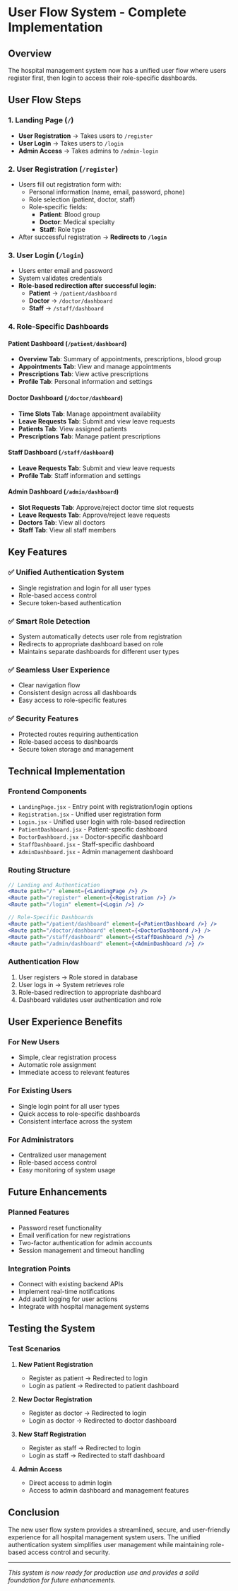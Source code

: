 # User Flow System - Complete Implementation

## Overview
The hospital management system now has a unified user flow where users register first, then login to access their role-specific dashboards.

## User Flow Steps

### 1. Landing Page (`/`)
- **User Registration** → Takes users to `/register`
- **User Login** → Takes users to `/login` 
- **Admin Access** → Takes admins to `/admin-login`

### 2. User Registration (`/register`)
- Users fill out registration form with:
  - Personal information (name, email, password, phone)
  - Role selection (patient, doctor, staff)
  - Role-specific fields:
    - **Patient**: Blood group
    - **Doctor**: Medical specialty
    - **Staff**: Role type
- After successful registration → **Redirects to `/login`**

### 3. User Login (`/login`)
- Users enter email and password
- System validates credentials
- **Role-based redirection after successful login:**
  - **Patient** → `/patient/dashboard`
  - **Doctor** → `/doctor/dashboard`
  - **Staff** → `/staff/dashboard`

### 4. Role-Specific Dashboards

#### Patient Dashboard (`/patient/dashboard`)
- **Overview Tab**: Summary of appointments, prescriptions, blood group
- **Appointments Tab**: View and manage appointments
- **Prescriptions Tab**: View active prescriptions
- **Profile Tab**: Personal information and settings

#### Doctor Dashboard (`/doctor/dashboard`)
- **Time Slots Tab**: Manage appointment availability
- **Leave Requests Tab**: Submit and view leave requests
- **Patients Tab**: View assigned patients
- **Prescriptions Tab**: Manage patient prescriptions

#### Staff Dashboard (`/staff/dashboard`)
- **Leave Requests Tab**: Submit and view leave requests
- **Profile Tab**: Staff information and settings

#### Admin Dashboard (`/admin/dashboard`)
- **Slot Requests Tab**: Approve/reject doctor time slot requests
- **Leave Requests Tab**: Approve/reject leave requests
- **Doctors Tab**: View all doctors
- **Staff Tab**: View all staff members

## Key Features

### ✅ **Unified Authentication System**
- Single registration and login for all user types
- Role-based access control
- Secure token-based authentication

### ✅ **Smart Role Detection**
- System automatically detects user role from registration
- Redirects to appropriate dashboard based on role
- Maintains separate dashboards for different user types

### ✅ **Seamless User Experience**
- Clear navigation flow
- Consistent design across all dashboards
- Easy access to role-specific features

### ✅ **Security Features**
- Protected routes requiring authentication
- Role-based access to dashboards
- Secure token storage and management

## Technical Implementation

### **Frontend Components**
- `LandingPage.jsx` - Entry point with registration/login options
- `Registration.jsx` - Unified user registration form
- `Login.jsx` - Unified user login with role-based redirection
- `PatientDashboard.jsx` - Patient-specific dashboard
- `DoctorDashboard.jsx` - Doctor-specific dashboard  
- `StaffDashboard.jsx` - Staff-specific dashboard
- `AdminDashboard.jsx` - Admin management dashboard

### **Routing Structure**
```jsx
// Landing and Authentication
<Route path="/" element={<LandingPage />} />
<Route path="/register" element={<Registration />} />
<Route path="/login" element={<Login />} />

// Role-Specific Dashboards
<Route path="/patient/dashboard" element={<PatientDashboard />} />
<Route path="/doctor/dashboard" element={<DoctorDashboard />} />
<Route path="/staff/dashboard" element={<StaffDashboard />} />
<Route path="/admin/dashboard" element={<AdminDashboard />} />
```

### **Authentication Flow**
1. User registers → Role stored in database
2. User logs in → System retrieves role
3. Role-based redirection to appropriate dashboard
4. Dashboard validates user authentication and role

## User Experience Benefits

### **For New Users**
- Simple, clear registration process
- Automatic role assignment
- Immediate access to relevant features

### **For Existing Users**
- Single login point for all user types
- Quick access to role-specific dashboards
- Consistent interface across the system

### **For Administrators**
- Centralized user management
- Role-based access control
- Easy monitoring of system usage

## Future Enhancements

### **Planned Features**
- Password reset functionality
- Email verification for new registrations
- Two-factor authentication for admin accounts
- Session management and timeout handling

### **Integration Points**
- Connect with existing backend APIs
- Implement real-time notifications
- Add audit logging for user actions
- Integrate with hospital management systems

## Testing the System

### **Test Scenarios**
1. **New Patient Registration**
   - Register as patient → Redirected to login
   - Login as patient → Redirected to patient dashboard

2. **New Doctor Registration**
   - Register as doctor → Redirected to login
   - Login as doctor → Redirected to doctor dashboard

3. **New Staff Registration**
   - Register as staff → Redirected to login
   - Login as staff → Redirected to staff dashboard

4. **Admin Access**
   - Direct access to admin login
   - Access to admin dashboard and management features

## Conclusion

The new user flow system provides a streamlined, secure, and user-friendly experience for all hospital management system users. The unified authentication system simplifies user management while maintaining role-based access control and security.

---

*This system is now ready for production use and provides a solid foundation for future enhancements.*

